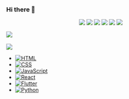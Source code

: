 ### Hi there 👋

<!--
**sefdcrxe/sefdcrxe** is a ✨ _special_ ✨ repository because its `README.md` (this file) appears on your GitHub profile.

Here are some ideas to get you started:

- 🔭 I’m currently working on ...
- 🌱 I’m currently learning ...
- 👯 I’m looking to collaborate on ...
- 🤔 I’m looking for help with ...
- 💬 Ask me about ...
- 📫 How to reach me: ...
- 😄 Pronouns: ...
- ⚡ Fun fact: ...
-->

<div align="center">
<img src="https://img.shields.io/badge/Python-3776AB?style=flat&logo=Python&logoColor=white" />
<img src="https://img.shields.io/badge/HTML5-E34F26?style=flat&logo=HTML5&logoColor=white" />
<img src="https://img.shields.io/badge/CSS3-1572B6?style=flat&logo=CSS3&logoColor=white" />
<img src="https://img.shields.io/badge/JavaScript-F7DF1E?style=flat&logo=JavaScript&logoColor=black" />
<img src="https://img.shields.io/badge/React-61DAFB?style=flat&logo=React&logoColor=white" />
<img src="https://img.shields.io/badge/Flutter-02569B?style=flat&logo=Flutter&logoColor=white" />
</div>




<img src="https://github-readme-stats.vercel.app/api/top-langs/?username=sefdcrxe&layout=compact"><br><br>
<img src="https://github-readme-stats.vercel.app/api?username=sefdcrxe&show_icons=true">

- [![HTML](https://img.shields.io/badge/HTML-★★★-orange)](https://developer.mozilla.org/en-US/docs/Web/HTML)
- [![CSS](https://img.shields.io/badge/CSS-★★★-blue)](https://developer.mozilla.org/en-US/docs/Web/CSS)
- [![JavaScript](https://img.shields.io/badge/JavaScript-★★★-yellow)](https://developer.mozilla.org/en-US/docs/Web/JavaScript)
- [![React](https://img.shields.io/badge/React-★★★-blue)](https://reactjs.org/)
- [![Flutter](https://img.shields.io/badge/Flutter-★★★-blue)](https://flutter.dev/)
- [![Python](https://img.shields.io/badge/Python-★★★-green)](https://www.python.org/)
